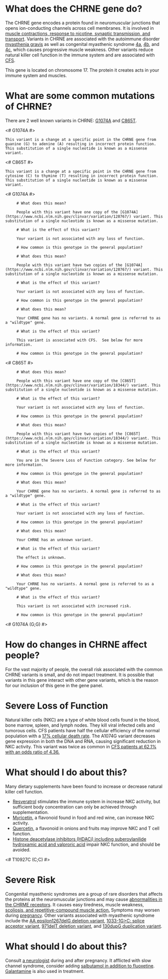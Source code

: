 # What does the CHRNE gene do?

The CHRNE gene encodes a protein found in neuromuscular junctions that opens ion-conducting channels across cell membranes. It is involved in [muscle contractions, response to nicotine, synaptic transmission, and transport](http://www.uniprot.org/uniprot/Q04844#function). Variants in CHRNE are associated with the autoimmune disorder [myasthenia gravis](https://www.omim.org/entry/254200) as well as congenital myasthenic syndrome [4a](https://www.omim.org/entry/605809), [4b](https://www.omim.org/entry/616324), and [4c](https://www.omim.org/entry/608931), which causes progressive muscle weakness. Other variants reduce natural killer cell function in the immune system and are associated with [CFS](https://www.ncbi.nlm.nih.gov/pubmed/27099524). 

This gene is located on chromosome 17.  The protein it creates acts in your immune system and muscles.

<TissueList brain immune circularity muscles D001921 D007107 D002319 D009132 />

<GeneAnalysis gene="CHRNE" interval="NC_000017.11 :g.4897769_4905019"> 

# What are some common mutations of CHRNE?
 
There are 2 well known variants in CHRNE: [G1074A](https://www.ncbi.nlm.nih.gov/clinvar/variation/128767/) and  [C865T](https://www.ncbi.nlm.nih.gov/clinvar/variation/18344/).

<# G1074A #>
  <Variant hgvs="NC_000017.11:g.4901607G>A" name="G1074A"> 

    This variant is a change at a specific point in the CHRNE gene from guanine (G) to adenine (A) resulting in incorrect protein function.  This substitution of a single nucleotide is known as a missense variant.
 
</Variant>
<# C865T #>
  <Variant hgvs="NC_000017.11:g.4900845G>A" name="C865T"> 

    This variant is a change at a specific point in the CHRNE gene from cytosine (C) to thymine (T) resulting in incorrect protein function.  This substitution of a single nucleotide is known as a missense variant.

</Variant>

<# G1074A #>
  <Genotype hgvs="NC_000017.11:g.[4901607G>A];[4901607=]" name="G1074A"> 

         # What does this mean?
 
         People with this variant have one copy of the [G1074A](https://www.ncbi.nlm.nih.gov/clinvar/variation/128767/) variant. This substitution of a single nucleotide is known as a missense mutation.

         # What is the effect of this variant?

         Your variant is not associated with any loss of function.

         # How common is this genotype in the general population?

   <piechart percentage=7.1 />
  </Genotype>
  <Genotype hgvs="NC_000017.11:g.[4901607G>A];[4901607G>A]" name="G1074A"> 
 
         # What does this mean?

         People with this variant have two copies of the [G1074A](https://www.ncbi.nlm.nih.gov/clinvar/variation/128767/) variant. This substitution of a single nucleotide is known as a missense mutation.

         # What is the effect of this variant?

         Your variant is not associated with any loss of function.

         # How common is this genotype in the general population?

   <piechart percentage=0.2 />
  </Genotype>
  <Genotype hgvs="NC_000017.11:g.[4901607=];[4901607=]" name="G1074A"> 
 
         # What does this mean?

         Your CHRNE gene has no variants. A normal gene is referred to as a "wildtype" gene.

         # What is the effect of this variant?

         This variant is associated with CFS.  See below for more information.

         # How common is this genotype in the general population?

   <piechart percentage=92.7 />
  </Genotype>
<# C865T #>
  <Genotype hgvs="NC_000017.11:g.[4900845G>A];[4900845=]" name="C865T"> 

         # What does this mean?
 
         People with this variant have one copy of the [C865T](https://www.ncbi.nlm.nih.gov/clinvar/variation/18344/) variant. This substitution of a single nucleotide is known as a missense mutation.

         # What is the effect of this variant?

         Your variant is not associated with any loss of function.

         # How common is this genotype in the general population?

   <piechart percentage=  />
  </Genotype>
  <Genotype hgvs="NC_000017.11:g.[4900845G>A];[4900845G>A]" name="C865T"> 
 
         # What does this mean?

         People with this variant have two copies of the [C865T](https://www.ncbi.nlm.nih.gov/clinvar/variation/18344/) variant. This substitution of a single nucleotide is known as a missense mutation.

         # What is the effect of this variant?

         You are in the Severe Loss of Function category. See below for more information.

         # How common is this genotype in the general population?

   <piechart percentage=  />
  </Genotype>
  <Genotype hgvs="NC_000017.11:g.[4900845=];[4900845=]" name="C865T"> 
 
         # What does this mean?

         Your CHRNE gene has no variants. A normal gene is referred to as a "wildtype" gene.

         # What is the effect of this variant?

         Your variant is not associated with any loss of function.

         # How common is this genotype in the general population?

   <piechart percentage=  />
  </Genotype>
  <Genotype hgvs="unknown"> 
 
         # What does this mean?

         Your CHRNE has an unknown variant.

         # What is the effect of this variant?

         The effect is unknown.

         # How common is this genotype in the general population?

   <piechart percentage= />
  </Genotype>
  <Genotype hgvs="wildtype">
 
         # What does this mean?

         Your CHRNE has no variants. A normal gene is referred to as a "wildtype" gene.

         # What is the effect of this variant?

         This variant is not associated with increased risk.

         # How common is this genotype in the general population?

   <piechart percentage= />
  </Genotype>
</GeneAnalysis>


<# G1074A (G;G) #>

# How do changes in CHRNE affect people?

For the vast majority of people, the overall risk associated with the common CHRNE variants is small, and do not impact treatment. It is possible that variants in this gene interact with other gene variants, which is the reason for our inclusion of this gene in the gene panel.

# Severe Loss of Function

Natural killer cells (NKC) are a type of white blood cells found in the blood, bone marrow, spleen, and lymph nodes. They kill viral infected cells and tumorous cells. CFS patients have half the cellular efficiency of the normal population with a [17% cellular death
rate](https://www.ncbi.nlm.nih.gov/pubmed/27099524). The A1074G variant decreases gene expression in both the DNA and RNA, causing significant reduction in NKC activity. This variant was twice as common in [CFS patients at 62.1% with an odds ratio of 4.36.](https://www.ncbi.nlm.nih.gov/pubmed/27099524)

# What should I do about this?

Many dietary supplements have been found to increase or decrease natural killer cell function.

*   [Resveratrol](https://www.ncbi.nlm.nih.gov/pmc/articles/PMC4855330/) stimulates the immune system in increase NKC activity, but
    sufficient body concentration can only be achieved through supplementation.
*   [Myricetin](https://www.ncbi.nlm.nih.gov/pubmed/25075019), a flavonoid found in food and red wine, can increase NKC activity.
*   [Quercetin](https://www.ncbi.nlm.nih.gov/pubmed/19449452), a flavonoid in onions and fruits may improve NKC and T cell function.
*   [Histone deacetylase inhibitors (HDACi) including suberoylanilide hydroxamic acid and valproric acid](https://www.ncbi.nlm.nih.gov/pubmed/17349632/) impair NKC function, and should be avoided.

<# T10927C (C;C) #>

# Severe Risk

Congenital myasthenic syndromes are a group of rare disorders that affects the proteins at the neuromuscular junctions and may cause
[abnormalities in the CHRME receptors](https://www.ncbi.nlm.nih.gov/pubmed/16156017). It causes easy tiredness, muscle weakness, [scoliosis, and repetitive-compound muscle action.](https://www.ncbi.nlm.nih.gov/pubmed/27779167) Symptoms may worsen during [pregnancy](https://www.ncbi.nlm.nih.gov/pubmed/23108489). Other variants associated with myasthenic syndrome include the [AA epsilon1267delG deletion variant](https://www.ncbi.nlm.nih.gov/projects/SNP/snp_ref.cgi?rs=244116), [1033-1G&gt;C: splice acceptor variant](https://www.ncbi.nlm.nih.gov/projects/SNP/snp_ref.cgi?rs=410057), [971delT deletion variant](https://www.ncbi.nlm.nih.gov/projects/SNP/snp_ref.cgi?rs=33387), and [130dupG duplication variant](https://www.ncbi.nlm.nih.gov/projects/SNP/snp_ref.cgi?rs=244117).

# What should I do about this?

Consult [a neurologist](https://www.ncbi.nlm.nih.gov/pubmed/23108489) during and after pregnancy. It afflicted with slow channel syndrome, consider adding [salbutamol in addition to fluoxetine](https://www.ncbi.nlm.nih.gov/pubmed/23281026). [Galantamine](http://www.uniprot.org/uniprot/Q04844) is also used in treatment.


<symptoms fatigue D005221 />
